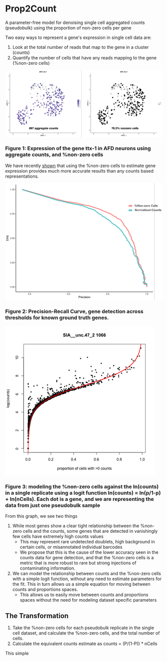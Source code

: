 # Prop2Count
A parameter-free model for denoising single cell aggregated counts (pseudobulk) using the proportion of non-zero cells per gene


Two easy ways to represent a gene's expression in single cell data are:
1. Look at the total number of reads that map to the gene in a cluster (counts)
2. Quantify the number of cells that have any reads mapping to the gene (%non-zero cells)

![ttx-1](https://github.com/alecbarrett/Prop2Count/blob/main/img/Untitled-1.png)
### Figure 1: Expression of the gene ttx-1 in AFD neurons using aggregate counts, and %non-zero cells


We have recently [shown](https://github.com/cengenproject/Thresholding_sc) that using the %non-zero cells to estimate gene expression provides much more accurate results than any counts based representations.

![Precision-recall](https://github.com/alecbarrett/Prop2Count/blob/main/img/precision_recall.png)
### Figure 2: Precision-Recall Curve, gene detection across thresholds for known ground truth genes. 



![logit model](https://github.com/alecbarrett/Prop2Count/blob/main/img/SIA%20plot%20010823.png)
### Figure 3: modeling the %non-zero cells against the ln(counts) in a single replicate using a logit function ln(counts) = ln(p/1-p) + ln(nCells). Each dot is a gene, and we are representing the data from just one pseudobulk sample

From this graph, we see two things
1. While most genes show a clear tight relationship between the %non-zero cells and the counts, some genes that are detected in vanishingly few cells have extremely high counts values
    * This may represent rare undetected doublets, high background in certain cells, or misannotated individual barcodes
    * We propose that this is the cause of the lower accuracy seen in the counts data for gene detection, and that the %non-zero cells is a metric that is more robust to rare but strong injections of contaminating information.
2. We can model the relationship between counts and the %non-zero cells with a simple logit function, without any need to estimate parameters for the fit. This in turn allows us a simple equation for moving between counts and proportions spaces.
    * This allows us to easily move between counts and proportions spaces without the need for modeling dataset specific parameters



## The Transformation

1. Take the %non-zero cells for each pseudobulk replicate in the single cell dataset, and calculate the %non-zero cells, and the total number of cells.
2. Calculate the equivalent counts estimate as counts = (P/(1-P)) * nCells

This simple 
